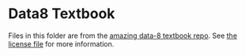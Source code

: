 # Data8 Textbook

Files in this folder are from the [amazing data-8 textbook repo](https://github.com/data-8/textbook).
See [the license file](LICENSE) for more information.